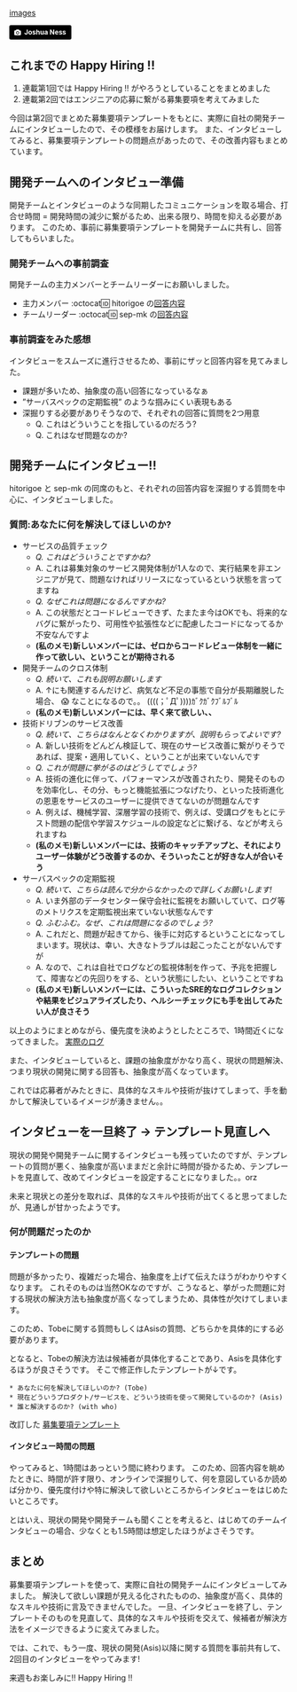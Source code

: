 [images](images/interview.jpg)

<a style="background-color:black;color:white;text-decoration:none;padding:4px 6px;font-family:-apple-system, BlinkMacSystemFont, &quot;San Francisco&quot;, &quot;Helvetica Neue&quot;, Helvetica, Ubuntu, Roboto, Noto, &quot;Segoe UI&quot;, Arial, sans-serif;font-size:12px;font-weight:bold;line-height:1.2;display:inline-block;border-radius:3px;" href="https://unsplash.com/@theexplorerdad?utm_medium=referral&amp;utm_campaign=photographer-credit&amp;utm_content=creditBadge" target="_blank" rel="noopener noreferrer" title="Download free do whatever you want high-resolution photos from Joshua Ness"><span style="display:inline-block;padding:2px 3px;"><svg xmlns="http://www.w3.org/2000/svg" style="height:12px;width:auto;position:relative;vertical-align:middle;top:-1px;fill:white;" viewBox="0 0 32 32"><title></title><path d="M20.8 18.1c0 2.7-2.2 4.8-4.8 4.8s-4.8-2.1-4.8-4.8c0-2.7 2.2-4.8 4.8-4.8 2.7.1 4.8 2.2 4.8 4.8zm11.2-7.4v14.9c0 2.3-1.9 4.3-4.3 4.3h-23.4c-2.4 0-4.3-1.9-4.3-4.3v-15c0-2.3 1.9-4.3 4.3-4.3h3.7l.8-2.3c.4-1.1 1.7-2 2.9-2h8.6c1.2 0 2.5.9 2.9 2l.8 2.4h3.7c2.4 0 4.3 1.9 4.3 4.3zm-8.6 7.5c0-4.1-3.3-7.5-7.5-7.5-4.1 0-7.5 3.4-7.5 7.5s3.3 7.5 7.5 7.5c4.2-.1 7.5-3.4 7.5-7.5z"></path></svg></span><span style="display:inline-block;padding:2px 3px;">Joshua Ness</span></a>

## これまでの Happy Hiring !!
1. 連載第1回では Happy Hiring !! がやろうとしていることをまとめました
2. 連載第2回ではエンジニアの応募に繋がる募集要項を考えてみました

今回は第2回でまとめた募集要項テンプレートをもとに、実際に自社の開発チームにインタビューしたので、その模様をお届けします。
また、インタビューしてみると、募集要項テンプレートの問題点があったので、その改善内容もまとめています。

## 開発チームへのインタビュー準備
開発チームとインタビューのような同期したコミュニケーションを取る場合、打合せ時間 = 開発時間の減少に繋がるため、出来る限り、時間を抑える必要があります。
このため、事前に募集要項テンプレートを開発チームに共有し、回答してもらいました。

### 開発チームへの事前調査
開発チームの主力メンバーとチームリーダーにお願いしました。

* 主力メンバー :octocat:id: hitorigoe の[回答内容](https://github.com/sezemiadmin/happy-hiring/commit/990714f1958b99172a133f3f5e6aba12fd308149?short_path=9760498#diff-97604988b47339c19167331e97330fe4)
* チームリーダー :octocat:id: sep-mk の[回答内容](https://github.com/sezemiadmin/happy-hiring/commit/1f29cd43678cf264c6a8d6cb5018ddc0f9a805bd?short_path=9760498#diff-97604988b47339c19167331e97330fe4)



### 事前調査をみた感想
インタビューをスムーズに進行させるため、事前にザッと回答内容を見てみました。

* 課題が多いため、抽象度の高い回答になっているなぁ
* ”サーバスペックの定期監視” のような掴みにくい表現もある
* 深掘りする必要がありそうなので、それぞれの回答に質問を2つ用意
    * Q. これはどういうことを指しているのだろう?
    * Q. これはなぜ問題なのか?

## 開発チームにインタビュー!!
hitorigoe と sep-mk の同席のもと、それぞれの回答内容を深掘りする質問を中心に、インタビューしました。

### 質問:あなたに何を解決してほしいのか?
* サービスの品質チェック
  * *Q. これはどういうことですかね?*
  * A. これは募集対象のサービス開発体制が1人なので、実行結果を非エンジニアが見て、問題なければリリースになっているという状態を言ってますね
  * *Q. なぜこれは問題になるんですかね?*
  * A. この状態だとコードレビューできず、たまたま今はOKでも、将来的なバグに繋がったり、可用性や拡張性などに配慮したコードになってるか不安なんですよ
  * **(私のメモ)新しいメンバーには、ゼロからコードレビュー体制を一緒に作って欲しい、ということが期待される**
* 開発チームのクロス体制
  * *Q. 続いて、これも説明お願いします*
  * A. ↑にも関連するんだけど、病気など不足の事態で自分が長期離脱した場合、 :scream: なことになるので。。 ((((；ﾟДﾟ))))ｶﾞｸｶﾞｸﾌﾞﾙﾌﾞﾙ
  * **(私のメモ)新しいメンバーには、早く来て欲しい、、**
* 技術ドリブンのサービス改善
  * *Q. 続いて、こちらはなんとなくわかりますが、説明もらってよいです?*
  * A. 新しい技術をどんどん検証して、現在のサービス改善に繋がりそうであれば、提案・適用していく、ということが出来ていないんです
  * *Q. これが問題に挙がるのはどうしてでしょう?*
  * A. 技術の進化に伴って、パフォーマンスが改善されたり、開発そのものを効率化し、その分、もっと機能拡張につなげたり、といった技術進化の恩恵をサービスのユーザーに提供できてないのが問題なんです
  * A. 例えば、機械学習、深層学習の技術で、例えば、受講ログをもとにテスト問題の配信や学習スケジュールの設定などに繋げる、などが考えられますね
  * **(私のメモ)新しいメンバーには、技術のキャッチアップと、それによりユーザー体験がどう改善するのか、そういったことが好きな人が合いそう**
* サーバスペックの定期監視
  * *Q. 続いて、こちらは読んで分からなかったので詳しくお願いします!*
  * A. いま外部のデータセンター保守会社に監視をお願いしていて、ログ等のメトリクスを定期監視出来ていない状態なんです
  * *Q. ふむふむ。なぜ、これは問題になるのでしょう?*
  * A. これだと、問題が起きてから、後手に対応するということになってしまいます。現状は、幸い、大きなトラブルは起こったことがないんですが
  * A. なので、これは自社でログなどの監視体制を作って、予兆を把握して、障害などの先回りをする、という状態にしたい、ということですね
  * **(私のメモ)新しいメンバーには、こういったSRE的なログコレクションや結果をビジュアライズしたり、ヘルシーチェックにも手を出してみたい人が良さそう**

以上のようにまとめながら、優先度を決めようとしたところで、1時間近くになってきました。
[実際のログ](https://github.com/sezemiadmin/happy-hiring/pull/5/commits/2b69b19a966da0ed3b02356e5d4a653e74f63bf5#diff-97604988b47339c19167331e97330fe4)

また、インタビューしていると、課題の抽象度がかなり高く、現状の問題解決、つまり現状の開発に関する回答も、抽象度が高くなっています。

これでは応募者がみたときに、具体的なスキルや技術が抜けてしまって、手を動かして解決しているイメージが湧きません。。

## インタビューを一旦終了 -> テンプレート見直しへ
現状の開発や開発チームに関するインタビューも残っていたのですが、テンプレートの質問が悪く、抽象度が高いままだと余計に時間が掛かるため、テンプレートを見直して、改めてインタビューを設定することになりました。。orz

未来と現状との差分を取れば、具体的なスキルや技術が出てくると思ってましたが、見通しが甘かったようです。

### 何が問題だったのか

#### テンプレートの問題
問題が多かったり、複雑だった場合、抽象度を上げて伝えたほうがわかりやすくなります。
これそのものは当然OKなのですが、こうなると、挙がった問題に対する現状の解決方法も抽象度が高くなってしまうため、具体性が欠けてしまいます。

このため、Tobeに関する質問もしくはAsisの質問、どちらかを具体的にする必要があります。

となると、Tobeの解決方法は候補者が具体化することであり、Asisを具体化するほうが良さそうです。
そこで修正作したテンプレートが↓です。

```
* あなたに何を解決してほしいのか? (Tobe)
* 現在どういうプロダクト/サービスを、どういう技術を使って開発しているのか? (Asis)
* 誰と解決するのか? (with who)
```
改訂した [募集要項テンプレート](https://github.com/sezemiadmin/happy-hiring/blob/master/template/job_description.md)

#### インタビュー時間の問題
やってみると、1時間はあっという間に終わります。
このため、回答内容を眺めたときに、時間が許す限り、オンラインで深掘りして、何を意図しているか読めば分かり、優先度付けや特に解決して欲しいところからインタビューをはじめたいところです。

とはいえ、現状の開発や開発チームも聞くことを考えると、はじめてのチームインタビューの場合、少なくとも1.5時間は想定したほうがよさそうです。

## まとめ
募集要項テンプレートを使って、実際に自社の開発チームにインタビューしてみました。
解決して欲しい課題が見える化されたものの、抽象度が高く、具体的なスキルや技術に言及できませんでした。
一旦、インタビューを終了し、テンプレートそのものを見直して、具体的なスキルや技術を交えて、候補者が解決方法をイメージできるように変えてみました。

では、これで、もう一度、現状の開発(Asis)以降に関する質問を事前共有して、2回目のインタビューをやってみます!

来週もお楽しみに!!
Happy Hiring !!
